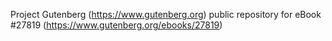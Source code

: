 Project Gutenberg (https://www.gutenberg.org) public repository for eBook #27819 (https://www.gutenberg.org/ebooks/27819)
